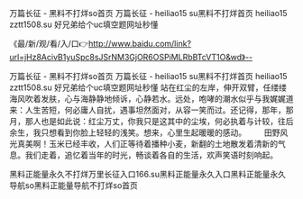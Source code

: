 万篇长征 - 黑料不打烊so首页
万篇长征 - heiliao15 su黑料不打烊首页
heiliao15 zztt1508.su
好兄弟给个uc填空题网址秒懂


《最/新/观/看/入/口👉http://www.baidu.com/link?url=jHz8AcivB1yuSpc8sJSrNM3GjOR6OSPiMLRbBTcVT1O&wd》--

万篇长征 - 黑料不打烊so首页
万篇长征 - heiliao15 su黑料不打烊首页
heiliao15 zztt1508.su
好兄弟给个uc填空题网址秒懂
站在红尘的左岸，伸开双臂，任缕缕海风吹着发肤，心与海静静地倾诉，心静若水。远处，咆哮的潮水似乎与我娓娓道来：人生苦短，何必庸人自扰，遇事坦然面对，从容一笑而过。还记得，那年，那月，那人也是如此说：红尘万丈，你我只是这其中的尘埃，何必执着与计较，往后余生，我只想看到你脸上轻轻的浅笑。想来，心里生起暖暖的感动。
　　田野风光真美啊！玉米已经丰收，人们正等待着播种小麦，新翻的土地散发着清新的气息。我们走着，追忆着当年的时光，畅谈着各自的生活，欢声笑语时刻响起。





黑料正能量永久不打烊万里长征入口166.su黑料正能量永久入口黑料正能量永久导航so黑料正能量导航不打烊so首页
